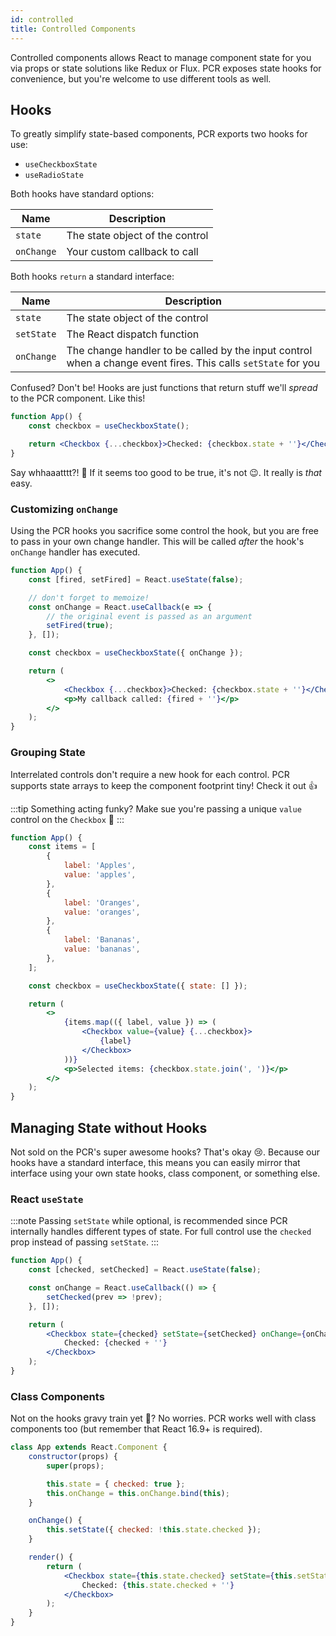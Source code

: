 ```yaml
---
id: controlled
title: Controlled Components
---
```


Controlled components allows React to manage component state for you via props or state solutions like Redux or Flux. PCR exposes state hooks for convenience, but you're welcome to use different tools as well.

## Hooks

To greatly simplify state-based components, PCR exports two hooks for use:

-   `useCheckboxState`
-   `useRadioState`

Both hooks have standard options:

| Name       | Description                     |
| ---------- | ------------------------------- |
| `state`    | The state object of the control |
| `onChange` | Your custom callback to call    |

Both hooks `return` a standard interface:

| Name       | Description                                                                                                   |
| ---------- | ------------------------------------------------------------------------------------------------------------- |
| `state`    | The state object of the control                                                                               |
| `setState` | The React dispatch function                                                                                   |
| `onChange` | The change handler to be called by the input control when a change event fires. This calls `setState` for you |

Confused? Don't be! Hooks are just functions that return stuff we'll _spread_ to the PCR component. Like this!

```jsx live
function App() {
    const checkbox = useCheckboxState();

    return <Checkbox {...checkbox}>Checked: {checkbox.state + ''}</Checkbox>;
}
```

Say whhaaatttt?! 🤯 If it seems too good to be true, it's not :wink:. It really is _that_ easy.

### Customizing `onChange`

Using the PCR hooks you sacrifice some control the hook, but you are free to pass in your own change handler. This will be called _after_ the hook's `onChange` handler has executed.

```jsx live
function App() {
    const [fired, setFired] = React.useState(false);

    // don't forget to memoize!
    const onChange = React.useCallback(e => {
        // the original event is passed as an argument
        setFired(true);
    }, []);

    const checkbox = useCheckboxState({ onChange });

    return (
        <>
            <Checkbox {...checkbox}>Checked: {checkbox.state + ''}</Checkbox>
            <p>My callback called: {fired + ''}</p>
        </>
    );
}
```

### Grouping State

Interrelated controls don't require a new hook for each control. PCR supports state arrays to keep the component footprint tiny! Check it out :+1:

:::tip
Something acting funky? Make sue you're passing a unique `value` control on the `Checkbox` 🙂
:::

```jsx live
function App() {
    const items = [
        {
            label: 'Apples',
            value: 'apples',
        },
        {
            label: 'Oranges',
            value: 'oranges',
        },
        {
            label: 'Bananas',
            value: 'bananas',
        },
    ];

    const checkbox = useCheckboxState({ state: [] });

    return (
        <>
            {items.map(({ label, value }) => (
                <Checkbox value={value} {...checkbox}>
                    {label}
                </Checkbox>
            ))}
            <p>Selected items: {checkbox.state.join(', ')}</p>
        </>
    );
}
```

## Managing State without Hooks

Not sold on the PCR's super awesome hooks? That's okay :cry:. Because our hooks have a standard interface, this means you can easily mirror that interface using your own state hooks, class component, or something else.

### React `useState`

:::note
Passing `setState` while optional, is recommended since PCR internally handles different types of state. For full control use the `checked` prop instead of passing `setState`.
:::

```jsx live
function App() {
    const [checked, setChecked] = React.useState(false);

    const onChange = React.useCallback(() => {
        setChecked(prev => !prev);
    }, []);

    return (
        <Checkbox state={checked} setState={setChecked} onChange={onChange}>
            Checked: {checked + ''}
        </Checkbox>
    );
}
```

### Class Components

Not on the hooks gravy train yet 🚂? No worries. PCR works well with class components too (but remember that React 16.9+ is required).

```jsx live
class App extends React.Component {
    constructor(props) {
        super(props);

        this.state = { checked: true };
        this.onChange = this.onChange.bind(this);
    }

    onChange() {
        this.setState({ checked: !this.state.checked });
    }

    render() {
        return (
            <Checkbox state={this.state.checked} setState={this.setState} onChange={this.onChange}>
                Checked: {this.state.checked + ''}
            </Checkbox>
        );
    }
}
```
